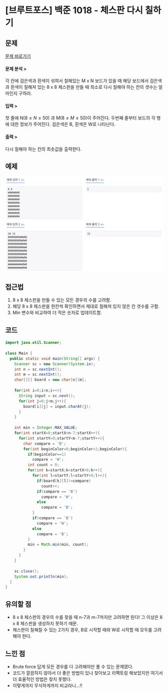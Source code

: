 # [브루트포스] 백준 1018 - 체스판 다시 칠하기

## 문제

[문제 바로가기](https://www.acmicpc.net/problem/1018)

#### 문제 분석 >

각 칸에 검은색과 흰색이 섞여서 칠해있는 M x N 보드가 있을 때 해당 보드에서 검은색과 흰색이 칠해져 있는 8 x 8 체스판을 만들 때 최소로 다시 칠해야 하는 칸의 갯수는 얼마인지 구하라. 

#### 입력 > 

첫 줄에 N$(8\le N \le 50)$ 과 M$(8 \le M\le 50)$이 주어진다. 두번째 줄부터 보드의 각 행에 대한 정보가 주어진다. 검은색은 B, 흰색은 W로 나타난다. 

#### 출력 > 

다시 칠해야 하는 칸의 최솟값을 출력한다. 



## 예제

<img src="baek1018.png " />



## 접근법

1. 8 x 8 체스판을 만들 수 있는 모든 경우의 수를 고려함.
2. 해당 8 x 8 체스판을 한칸씩 확인하면서 제대로 칠해져 있지 않은 칸 갯수를 구함. 
3. Min 변수와 비교하여 더 작은 숫자로 업데이트함. 



## 코드

```java
import java.util.Scanner;

class Main {
  public static void main(String[] args) {
    Scanner sc = new Scanner(System.in);
    int n = sc.nextInt();
    int m = sc.nextInt(); 
    char[][] board = new char[n][m];
    
    for(int i=0;i<n;i++){
      String input = sc.next();
      for(int j=0;j<m;j++){
        board[i][j] = input.charAt(j);
      }
    }
    
    int min = Integer.MAX_VALUE;
    for(int startX=0;startX<n-7;startX++){
      for(int startY=0;startY<m-7;startY++){
        char compare = 'B';
        for(int beginColor=0;beginColor<2;beginColor){
          if(beginColor==1)
            compare = 'W';
          int count = 0;
          for(int k=startX;k<startX+8;k++){
            for(int l=startY;l<startY+8;l++){
              if(board[k][l]!=compare)
                count++;
              if(compare == 'B')
                compare = 'W';
              else 
                compare = 'B';
            }
            if(compare == 'B')
              compare = 'W';
            else
              compare = 'B';
          }
          min = Math.min(min, count);
        }
      }
    }
    
    sc.close();
    System.out.println(min);
  }
}
```



## 유의할 점

* 8 x 8 체스판의 경우의 수를 찾을 때 n-7과 m-7까지만 고려하면 된다! 그 이상은 8 x 8 체스판을 생성하지 못하기 때문.
* 체스판이 칠해질 수 있는 2가지 경우, B로 시작할 때와 W로 시작할 때 모두를 고려해야 한다. 



## 느낀 점

* Brute force 답게 모든 경우를 다 고려해야만 풀 수 있는 문제였다. 
* 코드가 깔끔하지 않아서 더 좋은 방법이 있나 찾아보고 리팩토링 해보았지만 여기서 더 효율적인 방법은 찾지 못했다. 
* 이렇게까지 무식하게까지 비교라니...!!

